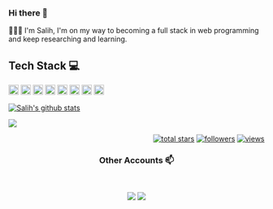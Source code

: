 ### Hi there 👋

👨🏽‍💻 I'm Salih, I'm on my way to becoming a full stack in web programming and keep researching and learning.
  
## Tech Stack :computer:
<p>
        <td><img height="20" src="https://img.shields.io/badge/Language-.NET-informational?style=flat&logo=dotnet&logoColor=white&color=3bac3a"></td>
        <td><img height="20" src="https://img.shields.io/badge/DataBase-MsSQL-informational?style=flat-square&logo=microsoftsqlserver&logoColor=white&color=3bac3a"> 
        <td><img height="20" src="https://img.shields.io/badge/HTML5-Html-informational?style=flat-square&logo=html5&logoColor=white&color=3bac3a"></td>
        <td><img height="20" src="https://img.shields.io/badge/CSS3-Css-informational?style=flat-square&logo=css3&logoColor=white&color=3bac3a"></td>
        <td><img height="20" src="https://img.shields.io/badge/Framework-React_Native-informational?style=flat&logo=react&logoColor=white&color=3bac3a"></td>
        <td><img height="20" src="https://img.shields.io/badge/Language-Assembly-informational?style=flat-square&logo=assemblyscript&logoColor=white&color=3bac3a">
        <td><img height="20" src="https://img.shields.io/badge/µVision-informational?style=flat&logo=stmicroelectronics&logoColor=white&color=3bac3a"></td>
        <td><img height="20" src="https://img.shields.io/badge/Visual_Studio-informational?style=flat-square&logo=visualstudio&logoColor=white&color=3bac3a"></td>
</p>


<p><a href="https://github.com/salihkoc-e"><img align="center" src="https://github-readme-stats.vercel.app/api?username=salihkoc-e&show_icons=true&include_all_commits=true&theme=buefy&hide_border=true" alt="Salih's github stats" /></a></p>
    <p><a href="https://github.com/salihkoc-e"><img align="center" src="https://github-readme-stats.vercel.app/api/top-langs/?username=salihkoc-e&layout=compact&theme=buefy&hide_border=true" /></a></p>
       

<p align="right">
    <a href="https://github.com/salihkoc-e?tab=repositories&sort=stargazers">
      <img alt="total stars" title="Total stars on GitHub" src="https://custom-icon-badges.herokuapp.com/badge/dynamic/json?logo=star&color=55960c&labelColor=488207&label=Stars&style=for-the-badge&query=%24.stars&url=https://api.github-star-counter.workers.dev/user/salihkoc-e"/></a>
    <a href="https://github.com/salihkoc-e?tab=followers">
      <img alt="followers" title="Follow me on Github" src="https://custom-icon-badges.herokuapp.com/github/followers/salihkoc-e?color=236ad3&labelColor=1155ba&style=for-the-badge&logo=person-add&label=Follow&logoColor=white"/></a>
    <a href="https://github.com/salihkoc-e">
      <img alt="views" title="GitHub profile views" src="https://shields-io-visitor-counter.herokuapp.com/badge?page=salihkoc-e&style=for-the-badge"/></a>
  </p>

  <h3 align="center"> Other Accounts 📫 </h3>
<br />
<p align="center">
<a href="https://www.linkedin.com"><img src="https://img.shields.io/badge/linkedin-%230077B5.svg?&style=for-the-badge&logo=linkedin&logoColor=white"/></a>
<a href="https://instagram.com"><img src="https://img.shields.io/badge/instagram-%23E4405F.svg?&style=for-the-badge&logo=instagram&logoColor=white"/></a>

</p>
